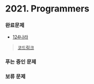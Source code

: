 # 2021. Programmers

### 완료문제 
* [124나라](https://programmers.co.kr/learn/courses/30/lessons/12899)
> [코드링크](https://github.com/pointehd/Algorithm/blob/master/src/year2021/programmers/World124.java)

### 푸는 중인 문제 


### 보류 문제


